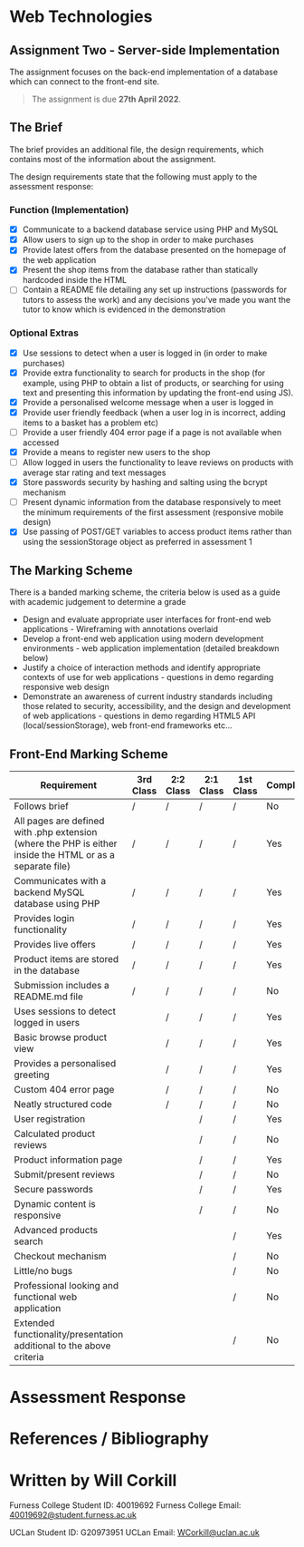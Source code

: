 # Web Technologies
## Assignment Two - Server-side Implementation
The assignment focuses on the back-end implementation of a database which can connect to the front-end site.

>The assignment is due **27th April 2022**. 
## The Brief
The brief provides an additional file, the design requirements, which contains most of the information about the assignment.

The design requirements state that the following must apply to the assessment response:

### Function (Implementation)

 - [x] Communicate to a backend database service using PHP and MySQL
 - [x] Allow users to sign up to the shop in order to make purchases
 - [x] Provide latest offers from the database presented on the homepage of the web application
 - [x] Present the shop items from the database rather than statically hardcoded inside the HTML
 - [ ] Contain a README file detailing any set up instructions (passwords for tutors to assess the work) and any decisions you've made you want the tutor to know which is evidenced in the demonstration

### Optional Extras

 - [x] Use sessions to detect when a user is logged in (in order to make purchases)
 - [x] Provide extra functionality to search for products in the shop (for example, using PHP to obtain a list of products, or searching for using text and presenting this information by updating the front-end using JS).
 - [x] Provide a personalised welcome message when a user is logged in
 - [x] Provide user friendly feedback (when a user log in is incorrect, adding items to a basket has a problem etc)
 - [ ] Provide a user friendly 404 error page if a page is not available when accessed
 - [x] Provide a means to register new users to the shop
 - [ ] Allow logged in users the functionality to leave reviews on products with average star rating and text messages
 - [x] Store passwords security by hashing and salting using the bcrypt mechanism
 - [ ] Present dynamic information from the database responsively to meet the minimum requirements of the first assessment (responsive mobile design)
 - [x] Use passing of POST/GET variables to access product items rather than using the sessionStorage object as preferred in assessment 1

 ## The Marking Scheme
 There is a banded marking scheme, the criteria below is used as a guide with academic judgement to determine a grade
 

 - Design and evaluate appropriate user interfaces for front-end web applications - Wireframing with annotations overlaid
 - Develop a front-end web application using modern development environments - web application implementation (detailed breakdown below)
 - Justify a choice of interaction methods and identify appropriate contexts of use for web applications - questions in demo regarding responsive web design
 - Demonstrate an awareness of current industry standards including those related to security, accessibility, and the design and development of web applications - questions in demo regarding HTML5 API (local/sessionStorage), web front-end frameworks etc...

## Front-End Marking Scheme
| Requirement | 3rd Class | 2:2 Class | 2:1 Class | 1st Class | Completed
| -- | -- | -- | -- | -- | -- |
| Follows brief | / | / | / | / | No |
| All pages are defined with .php extension (where the PHP is either inside the HTML or as a separate file) | / | / | / | / | Yes |
| Communicates with a backend MySQL database using PHP | / | / | / | / | Yes |
| Provides login functionality | / | / | / | / | Yes |
| Provides live offers | / | / | / | / | Yes |
| Product items are stored in the database | / | / | / | / | Yes |
| Submission includes a README.md file | / | / | / | / | No |
| Uses sessions to detect logged in users |  | / | / | / | Yes |
| Basic browse product view |  | / | / | / | Yes |
| Provides a personalised greeting |  | / | / | / | Yes |
| Custom 404 error page |  | / | / | / | No |
| Neatly structured code |  | / | / | / | No |
| User registration |  |  | / | / | Yes |
| Calculated product reviews |  |  | / | / | No |
| Product information page |  |  | / | / | Yes |
| Submit/present reviews |  |  | / | / | No |
| Secure passwords |  |  | / | / | Yes |
| Dynamic content is responsive |  |  | / | / | No |
| Advanced products search |  |  |  | / | Yes |
| Checkout mechanism |  |  |  | / | No |
| Little/no bugs |  |  |  | / | No |
| Professional looking and functional web application |  |  |  | / | No |
| Extended functionality/presentation additional to the above criteria |  |  |  | / | No |

# Assessment Response


# References / Bibliography


# Written by Will Corkill
Furness College Student ID: 40019692
Furness College Email: 40019692@student.furness.ac.uk

UCLan Student ID: G20973951
UCLan Email: WCorkill@uclan.ac.uk
